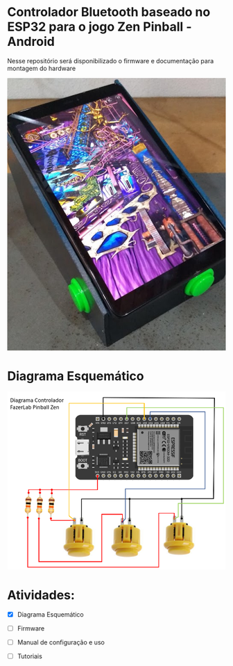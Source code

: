 # Controlador Bluetooth baseado no ESP32  para o jogo Zen Pinball - Android
Nesse repositório será disponibilizado o firmware e documentação para montagem do hardware

![acionador capa](docs/foto_montagem.png)

# Diagrama Esquemático
![acionador capa](docs/esquematico.png)

 # Atividades:
- [x] Diagrama Esquemático
- [ ] Firmware
- [ ] Manual de configuração e uso
- [ ] Tutoriais


